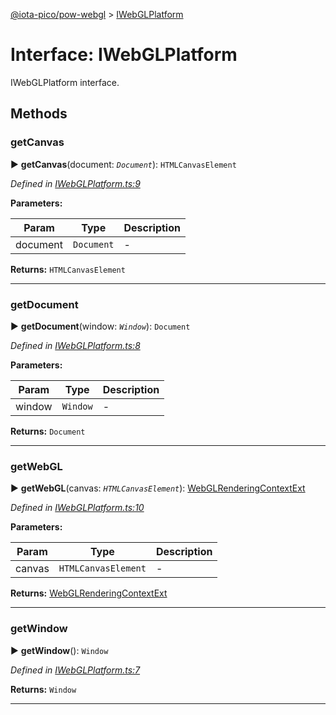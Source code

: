 [@iota-pico/pow-webgl](../README.md) > [IWebGLPlatform](../interfaces/iwebglplatform.md)



# Interface: IWebGLPlatform


IWebGLPlatform interface.


## Methods
<a id="getcanvas"></a>

###  getCanvas

► **getCanvas**(document: *`Document`*): `HTMLCanvasElement`



*Defined in [IWebGLPlatform.ts:9](https://github.com/iotaeco/iota-pico-pow-webgl/blob/ed51bf0/src/IWebGLPlatform.ts#L9)*



**Parameters:**

| Param | Type | Description |
| ------ | ------ | ------ |
| document | `Document`   |  - |





**Returns:** `HTMLCanvasElement`





___

<a id="getdocument"></a>

###  getDocument

► **getDocument**(window: *`Window`*): `Document`



*Defined in [IWebGLPlatform.ts:8](https://github.com/iotaeco/iota-pico-pow-webgl/blob/ed51bf0/src/IWebGLPlatform.ts#L8)*



**Parameters:**

| Param | Type | Description |
| ------ | ------ | ------ |
| window | `Window`   |  - |





**Returns:** `Document`





___

<a id="getwebgl"></a>

###  getWebGL

► **getWebGL**(canvas: *`HTMLCanvasElement`*): [WebGLRenderingContextExt](webglrenderingcontextext.md)



*Defined in [IWebGLPlatform.ts:10](https://github.com/iotaeco/iota-pico-pow-webgl/blob/ed51bf0/src/IWebGLPlatform.ts#L10)*



**Parameters:**

| Param | Type | Description |
| ------ | ------ | ------ |
| canvas | `HTMLCanvasElement`   |  - |





**Returns:** [WebGLRenderingContextExt](webglrenderingcontextext.md)





___

<a id="getwindow"></a>

###  getWindow

► **getWindow**(): `Window`



*Defined in [IWebGLPlatform.ts:7](https://github.com/iotaeco/iota-pico-pow-webgl/blob/ed51bf0/src/IWebGLPlatform.ts#L7)*





**Returns:** `Window`





___


